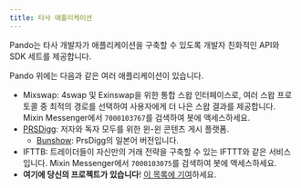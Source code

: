 ```yaml
---
title: 타사 애플리케이션
---
```


Pando는 타사 개발자가 애플리케이션을 구축할 수 있도록 개발자 친화적인 API와 SDK 세트를 제공합니다.

Pando 위에는 다음과 같은 여러 애플리케이션이 있습니다.

- Mixswap: 4swap 및 Exinswap을 위한 통합 스왑 인터페이스로, 여러 스왑 프로토콜 중 최적의 경로를 선택하여 사용자에게 더 나은 스왑 결과를 제공합니다. Mixin Messenger에서 `7000103767`를 검색하여 봇에 액세스하세요.
- [PRSDigg](https://prsdigg.com): 저자와 독자 모두를 위한 윈-윈 콘텐츠 게시 플랫폼.
  - [Bunshow](https://bunshow.jp/): PrsDigg의 일본어 버전입니다.
- IFTTB: 트레이더들이 자신만의 거래 전략을 구축할 수 있는 IFTTT와 같은 서비스입니다. Mixin Messenger에서 `7000103075`를 검색하여 봇에 액세스하세요.
- **여기에 당신의 프로젝트가 있습니다**! [이 목록에 기여](https://github.com/fox-one/docs.pando.im/tree/master/docs/3rd-party-apps/overview.md)하세요.